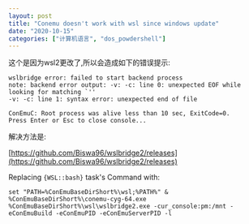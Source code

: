 ```yaml
---
layout: post
title: "Conemu doesn't work with wsl since windows update"
date: "2020-10-15"
categories: ["计算机语言", "dos_powdershell"]
---
```


这个是因为wsl2更改了,所以会造成如下的错误提示:

```
wslbridge error: failed to start backend process
note: backend error output: -v: -c: line 0: unexpected EOF while looking for matching `''
-v: -c: line 1: syntax error: unexpected end of file

ConEmuC: Root process was alive less than 10 sec, ExitCode=0.
Press Enter or Esc to close console...
```

解决方法是:

[https://github.com/Biswa96/wslbridge2/releases](https://github.com/Biswa96/wslbridge2/releases)

Replacing `{WSL::bash}` task's Command with:

```
set "PATH=%ConEmuBaseDirShort%\wsl;%PATH%" & %ConEmuBaseDirShort%\conemu-cyg-64.exe %ConEmuBaseDirShort%\wsl\wslbridge2.exe -cur_console:pm:/mnt -eConEmuBuild -eConEmuPID -eConEmuServerPID -l

```
